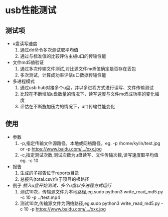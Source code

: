 usb性能测试
===
测试项
---
* u盘读写速度
    1. 通过dd命令多次测试取平均值
    2. 通过与标准值的比较评估主板u口的传输性能
* 文件md5值验证
    1. 通过多次传输文件测试,对比源文件md5值确定是否存在丢包
    2. 多次测试，计算成功率评估u口数据传输性能
* 多进程模式
    1. 通过usb hub对接多个u盘，并以多进程方式进行读写、文件传输测试
    2. 比较在不断增加u盘数量的情况下，读写速度与文件md5成功率的变化幅度
    3. 评估在不断施加压力的情况下，u口传输性能变化
 
 使用
 ---
 * 参数
    1. -p,指定传输文件源路径，本地或网络路径，eg. -p /home/kylin/test.jpg or -p https://www.baidu.com/.../xxx.jpg
    2. -c,指定测试次数,测试次数为u盘读写、文件传输次数,读写速度取平均值eg. -c 10
 * 报告
    1. 生成的子报告位于reports目录
    2. 总报告(total.csv)位于项目的根路径
 * 例子
    *插入u盘开始测试，多个u盘以多进程方式运行*
    1. 测试10次，传输源文件为本地路径,eg.sudo python3 write_read_md5.py -c 10 -p ../test.mp4
    2. 测试10次,传输源文件为网络路径,eg.sudo python3 write_read_md5.py -c 10 -p https://www.baidu.com/.../xxx.jpg